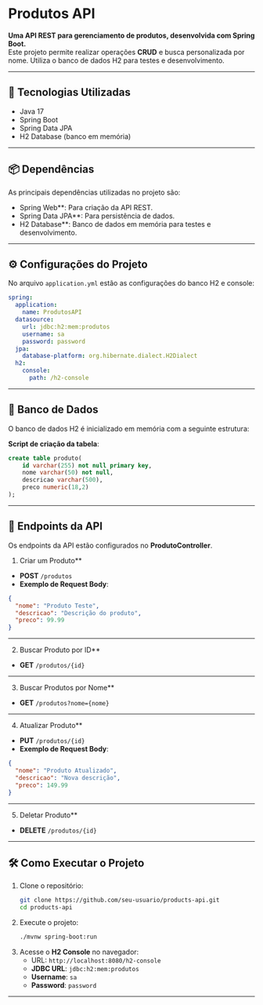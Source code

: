 # **Produtos API**  
**Uma API REST para gerenciamento de produtos, desenvolvida com Spring Boot.**  
Este projeto permite realizar operações **CRUD** e busca personalizada por nome. Utiliza o banco de dados H2 para testes e desenvolvimento.  

---

## 🚀 **Tecnologias Utilizadas**  
- Java 17 
- Spring Boot 
- Spring Data JPA
- H2 Database (banco em memória)  

---

## 📦 **Dependências**  
As principais dependências utilizadas no projeto são:  
- Spring Web**: Para criação da API REST.  
- Spring Data JPA**: Para persistência de dados.  
- H2 Database**: Banco de dados em memória para testes e desenvolvimento.  

---

## ⚙️ **Configurações do Projeto**  
No arquivo `application.yml` estão as configurações do banco H2 e console:  
```yaml
spring:
  application:
    name: ProdutosAPI
  datasource:
    url: jdbc:h2:mem:produtos
    username: sa
    password: password
  jpa:
    database-platform: org.hibernate.dialect.H2Dialect
  h2:
    console:
      path: /h2-console
```

---

## 💾 **Banco de Dados**  
O banco de dados H2 é inicializado em memória com a seguinte estrutura:  

**Script de criação da tabela**:  
```sql
create table produto(
    id varchar(255) not null primary key,
    nome varchar(50) not null,
    descricao varchar(500),
    preco numeric(18,2)
);
```

---

## 🔧 **Endpoints da API**  
Os endpoints da API estão configurados no **ProdutoController**.  

1. Criar um Produto**  
- **POST** `/produtos`  
- **Exemplo de Request Body**:  
```json
{
  "nome": "Produto Teste",
  "descricao": "Descrição do produto",
  "preco": 99.99
}
```

---

2. Buscar Produto por ID**  
- **GET** `/produtos/{id}`  

---

3. Buscar Produtos por Nome**  
- **GET** `/produtos?nome={nome}`  

---

4. Atualizar Produto**  
- **PUT** `/produtos/{id}`  
- **Exemplo de Request Body**:  
```json
{
  "nome": "Produto Atualizado",
  "descricao": "Nova descrição",
  "preco": 149.99
}
```

---

5. Deletar Produto**  
- **DELETE** `/produtos/{id}`  

---

## 🛠️ **Como Executar o Projeto**  
1. Clone o repositório:  
   ```bash
   git clone https://github.com/seu-usuario/products-api.git
   cd products-api
   ```  
2. Execute o projeto:  
   ```bash
   ./mvnw spring-boot:run
   ```  
3. Acesse o **H2 Console** no navegador:  
   - URL: `http://localhost:8080/h2-console`  
   - **JDBC URL**: `jdbc:h2:mem:produtos`  
   - **Username**: `sa`  
   - **Password**: `password`  

---

## 

